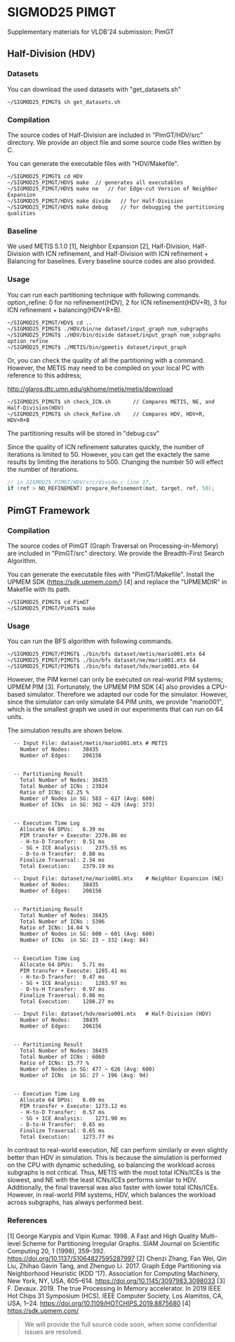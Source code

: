 # SIGMOD25 PIMGT
Supplementary materials for VLDB'24 submission: PimGT

## Half-Division (HDV)

### Datasets
You can download the used datasets with "get_datasets.sh"
```
~/SIGMOD25_PIMGT$ sh get_datasets.sh
```

### Compilation
The source codes of Half-Division are included in "PimGT/HDV/src" directory.
We provide an object file and some source code files written by C.

You can generate the executable files with "HDV/Makefile".
```
~/SIGMOD25_PIMGT$ cd HDV
~/SIGMOD25_PIMGT/HDV$ make	// generates all executables
~/SIGMOD25_PIMGT/HDV$ make ne	// for Edge-cut Version of Neighbor Expansion
~/SIGMOD25_PIMGT/HDV$ make divide	// for Half-Division
~/SIGMOD25_PIMGT/HDV$ make debug	// for debugging the partitioning qualities
```

### Baseline
We used METIS 5.1.0 [1], Neighbor Expansion [2], Half-Division, Half-Division with ICN refinement, and Half-Division with ICN refinement + Balancing for baselines.
Every baseline source codes are also provided.

### Usage
You can run each partitioning technique with following commands.
option_refine: 0 for no refinement(HDV), 2 for ICN refinement(HDV+R), 3 for ICN refinement + balancing(HDV+R+B).
```
~/SIGMOD25_PIMGT/HDV$ cd ..
~/SIGMOD25_PIMGT$ ./HDV/bin/ne dataset/input_graph num_subgraphs
~/SIGMOD25_PIMGT$ ./HDV/bin/divide dataset/input_graph num_subgraphs option_refine
~/SIGMOD25_PIMGT$ ./METIS/bin/gpmetis dataset/input_graph
```

Or, you can check the quality of all the partitioning with a command.
However, the METIS may need to be compiled on your local PC with reference to this address;

 http://glaros.dtc.umn.edu/gkhome/metis/metis/download
```
~/SIGMOD25_PIMGT$ sh check_ICN.sh		// Compares METIS, NE, and Half-Division(HDV)
~/SIGMOD25_PIMGT$ sh check_Refine.sh	// Compares HDV, HDV+R, HDV+R+B
```
The partitioning results will be stored in "debug.csv"

Since the quality of ICN refinement saturates quickly, the number of iterations is limited to 50.
However, you can get the exactely the same results by limiting the iterations to 500.
Changing the number 50 will effect the number of iterations.
```C
// in SIGMOD25_PIMGT/HDV/src/divide.c line 17,
if (ref > NO_REFINEMENT) prepare_Refinement(mat, target, ref, 50);
```

## PimGT Framework

### Compilation
The source codes of PimGT (Graph Traversal on Processing-in-Memory) are included in "PimGT/src" directory.
We provide the Breadth-First Search Algorithm.

You can generate the executable files with "PimGT/Makefile".
Install the UPMEM SDK (https://sdk.upmem.com/) [4] and replace the "UPMEMDIR" in Makefile with its path.
```
~/SIGMOD25_PIMGT$ cd PimGT
~/SIGMOD25_PIMGT/PimGT$ make
```

### Usage 
You can run the BFS algorithm with following commands.
```
~/SIGMOD25_PIMGT/PIMGT$ ./bin/bfs dataset/metis/mario001.mtx 64
~/SIGMOD25_PIMGT/PIMGT$ ./bin/bfs dataset/ne/mario001.mtx 64
~/SIGMOD25_PIMGT/PIMGT$ ./bin/bfs dataset/hdv/mario001.mtx 64
```
However, the PIM kernel can only be executed on real-world PIM systems; UPMEM PIM [3].
Fortunately, the UPMEM PIM SDK [4] also provides a CPU-based simulator.
Therefore we adapted our code for the simulator.
However, since the simulator can only simulate 64 PIM units, we provide "mario001", which is the smallest graph we used in our experiments that can run on 64 units.

The simulation results are shown below.
```
  -- Input File: dataset/metis/mario001.mtx	# METIS
	Number of Nodes:	38435
	Number of Edges:	206156


  -- Partitioning Result
	Total Number of Nodes: 38435
	Total Number of ICNs : 23924 
	Ratio of ICNs: 62.25 %
	Number of Nodes in SG: 583 ~ 617 (Avg: 600)
	Number of ICNs  in SG: 302 ~ 429 (Avg: 373)


  -- Execution Time Log
	Allocate 64 DPUs:	6.39 ms
	PIM transfer + Execute:	2376.86 ms
	- H-to-D Transfer:	0.51 ms
	- SG + ICE Analysis:	2375.55 ms
	- D-to-H Transfer:	0.80 ms
	Finalize Traversal:	2.34 ms
	Total Execution:	2379.19 ms
```
```
  -- Input File: dataset/ne/mario001.mtx	# Neighbor Expansion (NE)
	Number of Nodes:	38435
	Number of Edges:	206156


  -- Partitioning Result
	Total Number of Nodes: 38435
	Total Number of ICNs : 5396 
	Ratio of ICNs: 14.04 %
	Number of Nodes in SG: 600 ~ 601 (Avg: 600)
	Number of ICNs  in SG: 23 ~ 332 (Avg: 84)


  -- Execution Time Log
	Allocate 64 DPUs:	5.71 ms
	PIM transfer + Execute:	1285.41 ms
	- H-to-D Transfer:	0.47 ms
	- SG + ICE Analysis:	1283.97 ms
	- D-to-H Transfer:	0.97 ms
	Finalize Traversal:	0.86 ms
	Total Execution:	1286.27 ms
```
```
  -- Input File: dataset/hdv/mario001.mtx	# Half-Division (HDV)
	Number of Nodes:	38435
	Number of Edges:	206156


  -- Partitioning Result
	Total Number of Nodes: 38435
	Total Number of ICNs : 6060 
	Ratio of ICNs: 15.77 %
	Number of Nodes in SG: 477 ~ 626 (Avg: 600)
	Number of ICNs  in SG: 27 ~ 196 (Avg: 94)


  -- Execution Time Log
	Allocate 64 DPUs:	6.09 ms
	PIM transfer + Execute:	1273.12 ms
	- H-to-D Transfer:	0.57 ms
	- SG + ICE Analysis:	1271.90 ms
	- D-to-H Transfer:	0.65 ms
	Finalize Traversal:	0.65 ms
	Total Execution:	1273.77 ms
```
In contrast to real-world execution, NE can perform similarly or even slightly better than HDV in simulation.
This is because the simulation is performed on the CPU with dynamic scheduling, so balancing the workload across subgraphs is not critical.
Thus, METIS with the most total ICNs/ICEs is the slowest, and NE with the least ICNs/ICEs performs similar to HDV.
Additionally, the final traversal was also faster with lower total ICNs/ICEs.
However, in real-world PIM systems, HDV, which balances the workload across subgraphs, has always performed best.


### References
[1] George Karypis and Vipin Kumar. 1998. A Fast and High Quality Multi-level Scheme for Partitioning Irregular Graphs. SIAM Journal on Scientific Computing 20, 1 (1998), 359–392. https://doi.org/10.1137/S1064827595287997
[2] Chenzi Zhang, Fan Wei, Qin Liu, Zhihao Gavin Tang, and Zhenguo Li. 2017. Graph Edge Partitioning via Neighborhood Heuristic (KDD ’17). Association for Computing Machinery, New York, NY, USA, 605–614. https://doi.org/10.1145/3097983.3098033
[3] F. Devaux. 2019. The true Processing In Memory accelerator. In 2019 IEEE Hot Chips 31 Symposium (HCS). IEEE Computer Society, Los Alamitos, CA, USA, 1–24. https://doi.org/10.1109/HOTCHIPS.2019.8875680
[4] https://sdk.upmem.com/

> We will provide the full source code soon, when some confidential issues are resolved.
